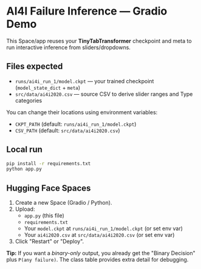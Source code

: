 
# AI4I Failure Inference — Gradio Demo

This Space/app reuses your **TinyTabTransformer** checkpoint and meta to run interactive inference from sliders/dropdowns.

## Files expected
- `runs/ai4i_run_1/model.ckpt` — your trained checkpoint (`model_state_dict` + `meta`)
- `src/data/ai4i2020.csv` — source CSV to derive slider ranges and Type categories

You can change their locations using environment variables:
- `CKPT_PATH` (default: `runs/ai4i_run_1/model.ckpt`)
- `CSV_PATH`  (default: `src/data/ai4i2020.csv`)

## Local run
```bash
pip install -r requirements.txt
python app.py
```

## Hugging Face Spaces
1. Create a new Space (Gradio / Python).
2. Upload:
   - `app.py` (this file)
   - `requirements.txt`
   - Your `model.ckpt` at `runs/ai4i_run_1/model.ckpt` (or set env var)
   - Your `ai4i2020.csv` at `src/data/ai4i2020.csv` (or set env var)
3. Click "Restart" or "Deploy".

**Tip:** If you want a *binary-only* output, you already get the "Binary Decision" plus `P(any failure)`. The class table provides extra detail for debugging.
